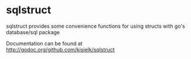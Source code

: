 sqlstruct
=========

sqlstruct provides some convenience functions for using structs with go's database/sql package

Documentation can be found at http://godoc.org/github.com/kisielk/sqlstruct